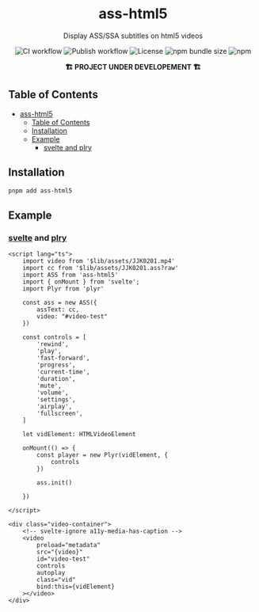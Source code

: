 <div align="center">

# ass-html5

Display ASS/SSA subtitles on html5 videos

![CI workflow](https://github.com/luxluth/ass-html5/actions/workflows/main.yml/badge.svg)
![Publish workflow](https://github.com/luxluth/ass-html5/actions/workflows/publish.yml/badge.svg)
![License](https://img.shields.io/github/license/luxluth/ass-html5?color=blue)
![npm bundle size](https://img.shields.io/bundlephobia/min/ass-html5)
![npm](https://img.shields.io/npm/v/ass-html5?logo=npm&color=white&link=https%3A%2F%2Fwww.npmjs.com%2Fpackage%2Fass-html5)

**🏗 PROJECT UNDER DEVELOPEMENT 🏗**

</div>

## Table of Contents
- [ass-html5](#ass-html5)
  - [Table of Contents](#table-of-contents)
  - [Installation](#installation)
  - [Example](#example)
    - [svelte and plry](#svelte-and-plry)

## Installation

```bash
pnpm add ass-html5
```

## Example

### [svelte](https://svelte.dev/) and [plry](https://github.com/sampotts/plyr)

```svelte
<script lang="ts">
    import video from '$lib/assets/JJK0201.mp4'
    import cc from '$lib/assets/JJK0201.ass?raw'
    import ASS from 'ass-html5'
    import { onMount } from 'svelte';
    import Plyr from 'plyr'

    const ass = new ASS({
        assText: cc,
        video: "#video-test"
    })

    const controls = [
        'rewind',
        'play', 
        'fast-forward', 
        'progress', 
        'current-time',
        'duration', 
        'mute',
        'volume',
        'settings',
        'airplay', 
        'fullscreen', 
    ]

    let vidElement: HTMLVideoElement
    
    onMount(() => {
        const player = new Plyr(vidElement, {
            controls
        })
        
        ass.init()

    })

</script>

<div class="video-container">
    <!-- svelte-ignore a11y-media-has-caption -->
    <video 
        preload="metadata" 
        src="{video}" 
        id="video-test" 
        controls
        autoplay
        class="vid"
        bind:this={vidElement}
    ></video>
</div>
```
